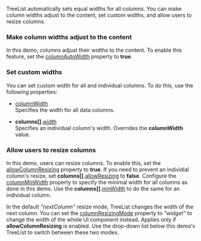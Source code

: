 TreeList automatically sets equal widths for all columns. You can make column widths adjust to the content, set custom widths, and allow users to resize columns.

### Make column widths adjust to the content
In this demo, columns adjust their widths to the content. To enable this feature, set the [columnAutoWidth](/Documentation/ApiReference/UI_Components/dxTreeList/Configuration/#columnAutoWidth) property to **true**.

### Set custom widths
You can set custom width for all and individual columns. To do this, use the following properties:

* [columnWidth](/Documentation/ApiReference/UI_Components/dxTreeList/Configuration/#columnWidth)          
Specifies the width for all data columns.

* **columns[]**.[width](/Documentation/ApiReference/UI_Components/dxTreeList/Configuration/columns/#width)           
Specifies an individual column's width. Overrides the **columnWidth** value.

### Allow users to resize columns
In this demo, users can resize columns. To enable this, set the [allowColumnResizing](/Documentation/ApiReference/UI_Components/dxTreeList/Configuration/#allowColumnResizing) property to **true**. If you need to prevent an individial column's resize, set **columns[]**.[allowResizing](/Documentation/ApiReference/UI_Components/dxTreeList/Configuration/columns/#allowResizing) to **false**. Сonfigure the [columnMinWidth](/Documentation/ApiReference/UI_Components/dxTreeList/Configuration/#columnMinWidth) property to specify the minimal width for all columns as done in this demo. Use the **columns[]**.[minWidth](/Documentation/ApiReference/UI_Components/dxTreeList/Configuration/columns/#minWidth) to do the same for an individual column.

In the default *"nextColumn"* resize mode, TreeList changes the width of the next column. You can set the [columnResizingMode](/Documentation/ApiReference/UI_Components/dxTreeList/Configuration/#columnResizingMode) property to *"widget"* to change the width of the whole UI component instead. Applies only if **allowColumnResizing** is enabled. Use the drop-down list below this demo's TreeList to switch between these two modes.
